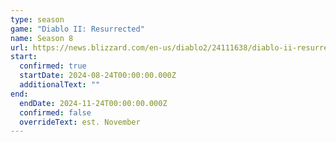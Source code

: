 ```yaml
---
type: season
game: "Diablo II: Resurrected"
name: Season 8
url: https://news.blizzard.com/en-us/diablo2/24111638/diablo-ii-resurrected-ladder-season-8-coming-soon
start:
  confirmed: true
  startDate: 2024-08-24T00:00:00.000Z
  additionalText: ""
end:
  endDate: 2024-11-24T00:00:00.000Z
  confirmed: false
  overrideText: est. November
---
```

